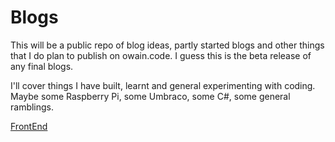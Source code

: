 # Blogs
This will be a public repo of blog ideas, partly started blogs and other things that I do plan to publish on owain.code. I guess this is the beta release of any final blogs. 

I'll cover things I have built, learnt and general experimenting with coding. Maybe some Raspberry Pi, some Umbraco, some C#, some general ramblings. 

[FrontEnd](/frontend/index.md)
